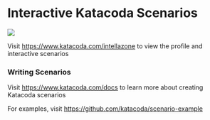 # Interactive Katacoda Scenarios

[![](http://shields.katacoda.com/katacoda/intellazone/count.svg)](https://www.katacoda.com/intellazone "Get your profile on Katacoda.com")

Visit https://www.katacoda.com/intellazone to view the profile and interactive scenarios

### Writing Scenarios
Visit https://www.katacoda.com/docs to learn more about creating Katacoda scenarios

For examples, visit https://github.com/katacoda/scenario-example
